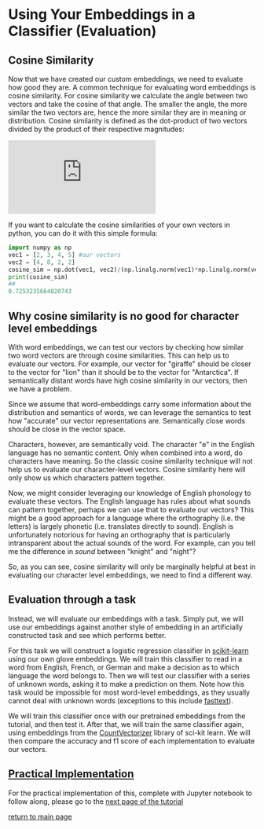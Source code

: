 # Using Your Embeddings in a Classifier (Evaluation)

## Cosine Similarity

Now that we have created our custom embeddings, we need to evaluate how good they are. A common technique for evaluating word embeddings is cosine similarity. For cosine similarity we calculate the angle between two vectors and take the cosine of that angle. The smaller the angle, the more similar the two vectors are, hence the more similar they are in meaning or distribution. 
Cosine similarity is defined as the dot-product of two vectors divided by the product of their respective magnitudes:

![img](https://latex.codecogs.com/svg.latex?%5Ccos%28%5Ctheta%29%3D%7B%5Cmathbf%7BA%7D%5Ccdot%5Cmathbf%7BB%7D%5Cover%5C%7C%5Cmathbf%7BA%7D%5C%7C%5C%7C%5Cmathbf%7BB%7D%5C%7C%7D)

If you want to calculate the cosine similarities of your own vectors in python, you can do it with this simple formula:
```python
import numpy as np
vec1 = [2, 3, 4, 5] #our vectors
vec2 = [4, 8, 2, 2]
cosine_sim = np.dot(vec1, vec2)/(np.linalg.norm(vec1)*np.linalg.norm(vec2))
print(cosine_sim)
## 
0.7253235664820743
```
## Why cosine similarity is no good for character level embeddings

With word embeddings, we can test our vectors by checking how similar two word vectors are through cosine similarities. This can help us to evaluate our vectors. For example, our vector for "giraffe" should be closer to the vector for "lion" than it should be to the vector for "Antarctica". If semantically distant words have high cosine similarity in our vectors, then we have a problem.

Since we assume that word-embeddings carry some information about the distribution and semantics of words, we can leverage the semantics to test how "accurate" our vector representations are. Semantically close words should be close in the vector space. 

Characters, however, are semantically void. The character "e" in the English language has no semantic content. Only when combined into a word, do characters have meaning. So the classic cosine similarity technique will not help us to evaluate our character-level vectors. Cosine similarity here will only show us which characters pattern together. 

Now, we might consider leveraging our knowledge of English phonology to evaluate these vectors. The English language has rules about what sounds can pattern together, perhaps we can use that to evaluate our vectors? This might be a good approach for a language where the orthography (i.e. the letters) is largely phonetic (i.e. translates directly to sound). English is unfortunately notorious for having an orthography that is particularly intransparent about the actual sounds of the word. For example, can you tell me the difference in _sound_ between "knight" and "night"?

So, as you can see, cosine similarity will only be marginally helpful at best in evaluating our character level embeddings, we need to find a different way.

## Evaluation through a task

Instead, we will evaluate our embeddings with a task. Simply put, we will use our embeddings against another style of embedding in an artificially constructed task and see which performs better.

For this task we will construct a logistic regression classifier in [scikit-learn](https://sklearn.org/) using our own glove embeddings. We will train this classifier to read in a word from English, French, or German and make a decision as to which language the word belongs to. Then we will test our classifier with a series of unknown words, asking it to make a prediction on them. Note how this task would be impossible for most word-level embeddings, as they usually cannot deal with unknown words (exceptions to this include [fasttext](https://fasttext.cc/)).

We will train this classifier once with our pretrained embeddings from the tutorial, and then test it. After that, we will train the same classifier again, using embeddings from the [CountVectorizer](https://sklearn.org/modules/generated/sklearn.feature_extraction.text.CountVectorizer.html#sklearn.feature_extraction.text.CountVectorizer) library of sci-kit learn. We will then compare the accuracy and f1 score of each implementation to evaluate our vectors.

## [Practical Implementation](glove_classifier.md)

For the practical implementation of this, complete with Jupyter notebook to follow along, please go to the [next page of the tutorial](glove_classifier.md)


[return to main page](index.md)
